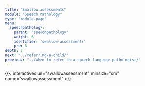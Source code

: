 ```yaml
---
title: "Swallow assessments"
module: "Speech Pathology"
type: "module-page"
menu:
  speechpathology:
    parent: "speechpathology"
    weight: 6
    identifier: "swallow-assessments"
    pre: 3
depth: 3
next: "../referring-a-child/"
previous: "../when-to-refer-to-a-speech-language-pathologist/"
---
```


{{< interactives url="swallowassessment" minsize="sm" name="swallowassessment" >}}